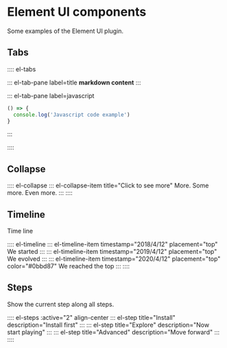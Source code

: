 # Element UI components

Some examples of the Element UI plugin.

## Tabs

:::: el-tabs

::: el-tab-pane label=title
__markdown content__
:::

::: el-tab-pane label=javascript
``` javascript
() => {
  console.log('Javascript code example')
}
```
:::

::::

## Collapse

:::: el-collapse
::: el-collapse-item title="Click to see more"
More.
Some more.
Even more.
:::
::::

## Timeline

Time line

:::: el-timeline
::: el-timeline-item timestamp="2018/4/12" placement="top"
We started
:::
::: el-timeline-item timestamp="2019/4/12" placement="top"
We evolved
:::
::: el-timeline-item timestamp="2020/4/12" placement="top" color="#0bbd87"
We reached the top
:::
::::

## Steps

Show the current step along all steps.

:::: el-steps :active="2" align-center
::: el-step title="Install" description="Install first"
:::
::: el-step title="Explore" description="Now start playing"
:::
::: el-step title="Advanced" description="Move forward"
:::
::::
